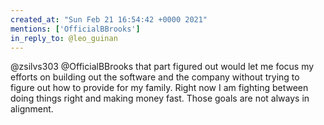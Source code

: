 ```yaml
---
created_at: "Sun Feb 21 16:54:42 +0000 2021"
mentions: ['OfficialBBrooks']
in_reply_to: @leo_guinan
---
```


@zsilvs303 @OfficialBBrooks that part figured out would let me focus my efforts on building out the software and the company without trying to figure out how to provide for my family. Right now I am fighting between doing things right and making money fast. Those goals are not always in alignment.